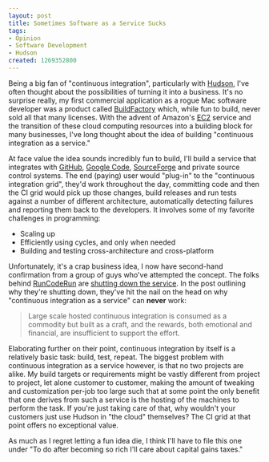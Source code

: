 ```yaml
--- 
layout: post
title: Sometimes Software as a Service Sucks
tags: 
- Opinion
- Software Development
- Hudson
created: 1269352800
---
```

Being a big fan of "continuous integration", particularly with <a id="aptureLink_PmOzQb3Bo7" href="http://twitter.com/hudsonci">Hudson</a>, I've often thought about the possibilities of turning it into a business. It's no surprise really, my first commercial application as a rogue Mac software developer was a product called [BuildFactory](http://bleepsoft.com/buildfactory/) which, while fun to build, never sold all that many licenses. With the advent of Amazon's <a id="aptureLink_SLPMEfLHeR" href="http://en.wikipedia.org/wiki/Amazon%20Elastic%20Compute%20Cloud">EC2</a> service and the transition of these cloud computing resources into a building block for many businesses, I've long thought about the idea of building "continuous integration as a service." 

At face value the idea sounds incredibly fun to build, I'll build a service that integrates with <a id="aptureLink_q5Kr8iq6a2" href="http://twitter.com/gIthub">GitHub</a>, <a id="aptureLink_BLDvLKGYwy" href="http://www.crunchbase.com/product/google-code">Google Code</a>, <a id="aptureLink_z9njtjnyXs" href="http://en.wikipedia.org/wiki/SourceForge">SourceForge</a> and private source control systems. The end (paying) user would "plug-in" to the "continuous integration grid", they'd work throughout the day, committing code and then the CI grid would pick up those changes, build releases and run tests against a number of different architecture, automatically detecting failures and reporting them back to the developers. It involves some of my favorite challenges in programming:

* Scaling up
* Efficiently using cycles, and only when needed
* Building and testing cross-architecture and cross-platform

Unfortunately, it's a crap business idea, I now have second-hand confirmation from a group of guys who've attempted the concept. The folks behind <a id="aptureLink_Yb3agfhs2a" href="http://runcoderun.com/">RunCodeRun</a> are [shutting down the service](http://blog.runcoderun.com/post/463439385/saying-goodbye-to-runcoderun). In the post outlining why they're shutting down, they've hit the nail on the head on why "continuous integration as a service" can **never** work:

> Large scale hosted continuous integration is consumed as a commodity but built as a craft, and the rewards, both emotional and financial, are insufficient to support the effort.

Elaborating further on their point, continuous integration by itself is a relatively basic task: build, test, repeat. The biggest problem with continuous integration as a service however, is that no two projects are alike. My build targets or requirements might be vastly different from project to project, let alone customer to customer, making the amount of tweaking and customization per-job too large such that at some point the only benefit that one derives from such a service is the hosting of the machines to perform the task. If you're just taking care of that, why wouldn't your customers just use Hudson in "the cloud" themselves? The CI grid at that point offers no exceptional value.

As much as I regret letting a fun idea die, I think I'll have to file this one under "To do after becoming so rich I'll care about capital gains taxes."
